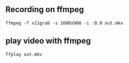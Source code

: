 ## Recording on ffmpeg

    ffmpeg -f x11grab -s 1600x900 -i :0.0 out.mkv

## play video with ffmpeg

    ffplay out.mkv
